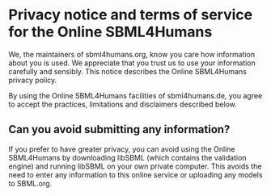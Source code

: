 # Privacy notice and terms of service for the Online SBML4Humans

We, the maintainers of sbml4humans.org, know you care how information about you is used. We appreciate that you trust us to use your information carefully and sensibly. This notice describes the Online SBML4Humans privacy policy.

By using the Online SBML4Humans facilities of sbml4humans.de, you agree to accept the practices, limitations and disclaimers described below. 

## Can you avoid submitting any information?

If you prefer to have greater privacy, you can avoid using the Online SBML4Humans by downloading libSBML (which contains the validation engine) and running libSBML on your own private computer. This avoids the need to enter any information to this online service or uploading any models to SBML.org. 

